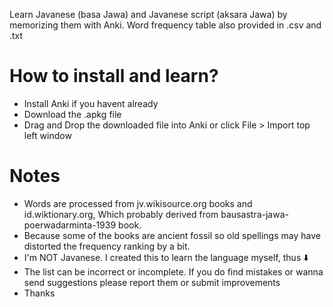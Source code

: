 Learn Javanese (basa Jawa) and Javanese script (aksara Jawa) by memorizing them with Anki. Word frequency table also provided in .csv and .txt

# How to install and learn?
* Install Anki if you havent already
* Download the .apkg file
* Drag and Drop the downloaded file into Anki or click File > Import top left window

# Notes
* Words are processed from jv.wikisource.org books and id.wiktionary.org, Which probably derived from bausastra-jawa-poerwadarminta-1939 book.
* Because some of the books are ancient fossil so old spellings may have distorted the frequency ranking by a bit.
* I'm NOT Javanese. I created this to learn the language myself, thus ⬇️
* The list can be incorrect or incomplete. If you do find mistakes or wanna send suggestions please report them or submit improvements
* Thanks
